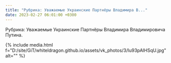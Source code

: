 ```yaml
---
title: "Рубрика: Уважаемые Украинские Партнёры Владимира В..."
date: 2023-02-27 06:01:00 +0300
---
```


Рубрика: Уважаемые Украинские Партнёры Владимира Владимировича Путина.

{% include media.html f="D:/site/GiT/whiteldragon.github.io/assets/vk_photos/3/lu93pAIHSqU.jpg" alt="" %}
